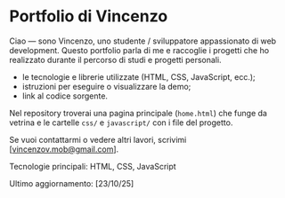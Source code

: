 # Portfolio di Vincenzo

Ciao — sono Vincenzo, uno studente / sviluppatore appassionato di web development. Questo portfolio parla di me e raccoglie i progetti che ho realizzato durante il percorso di studi e progetti personali.

- le tecnologie e librerie utilizzate (HTML, CSS, JavaScript, ecc.);
- istruzioni per eseguire o visualizzare la demo;
- link al codice sorgente.

Nel repository troverai una pagina principale (`home.html`) che funge da vetrina e le cartelle `css/` e `javascript/` con i file del progetto.

Se vuoi contattarmi o vedere altri lavori, scrivimi [vincenzov.mob@gmail.com].

Tecnologie principali: HTML, CSS, JavaScript

Ultimo aggiornamento: [23/10/25]
